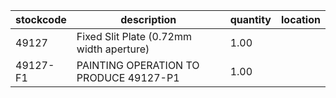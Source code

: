 |stockcode|description|quantity|location|
|---------|-----------|--------|--------|
|49127|Fixed Slit Plate (0.72mm width aperture)|1.00||
|49127-F1|PAINTING OPERATION TO PRODUCE 49127-P1|1.00||
